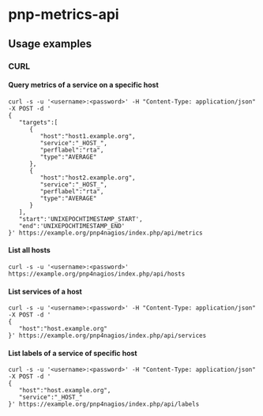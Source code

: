 # pnp-metrics-api
## Usage examples
### CURL
#### Query metrics of a service on a specific host
```
curl -s -u '<username>:<password>' -H "Content-Type: application/json" -X POST -d '
{
   "targets":[
      {
         "host":"host1.example.org",
         "service":"_HOST_",
         "perflabel":"rta",
         "type":"AVERAGE"
      },
      {
         "host":"host2.example.org",
         "service":"_HOST_",
         "perflabel":"rta",
         "type":"AVERAGE"
      }
   ],
   "start":'UNIXEPOCHTIMESTAMP_START',
   "end":'UNIXEPOCHTIMESTAMP_END'
}' https://example.org/pnp4nagios/index.php/api/metrics
```
#### List all hosts
```
curl -s -u '<username>:<password>' https://example.org/pnp4nagios/index.php/api/hosts
```
#### List services of a host
```
curl -s -u '<username>:<password>' -H "Content-Type: application/json" -X POST -d '
{
   "host":"host.example.org"
}' https://example.org/pnp4nagios/index.php/api/services
```
#### List labels of a service of specific host
```
curl -s -u '<username>:<password>' -H "Content-Type: application/json" -X POST -d '
{
   "host":"host.example.org",
   "service":"_HOST_"
}' https://example.org/pnp4nagios/index.php/api/labels
```
